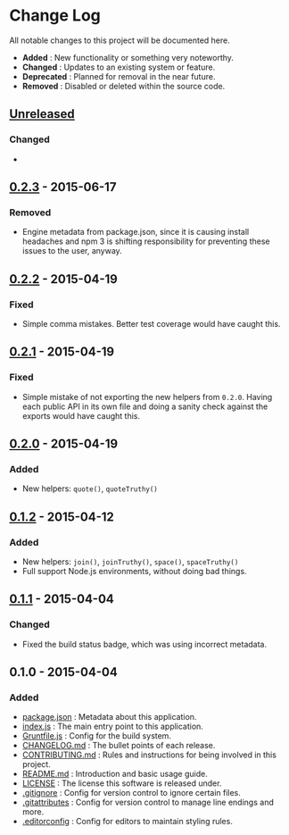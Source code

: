 # Change Log
All notable changes to this project will be documented here.

 - **Added**      : New functionality or something very noteworthy.
 - **Changed**    : Updates to an existing system or feature.
 - **Deprecated** : Planned for removal in the near future.
 - **Removed**    : Disabled or deleted within the source code.

## [Unreleased]
### Changed
 -

## [0.2.3] - 2015-06-17
### Removed
 - Engine metadata from package.json, since it is causing install headaches and npm 3 is shifting responsibility for preventing these issues to the user, anyway.

## [0.2.2] - 2015-04-19
### Fixed
 - Simple comma mistakes. Better test coverage would have caught this.

## [0.2.1] - 2015-04-19
### Fixed
 - Simple mistake of not exporting the new helpers from `0.2.0`. Having each public API in its own file and doing a sanity check against the exports would have caught this.

## [0.2.0] - 2015-04-19
### Added
 - New helpers: `quote()`, `quoteTruthy()`

## [0.1.2] - 2015-04-12
### Added
 - New helpers: `join()`, `joinTruthy()`, `space()`, `spaceTruthy()`
 - Full support Node.js environments, without doing bad things.

## [0.1.1] - 2015-04-04
### Changed
 - Fixed the build status badge, which was using incorrect metadata.

## 0.1.0 - 2015-04-04
### Added
 - [package.json]    : Metadata about this application.
 - [index.js]        : The main entry point to this application.
 - [Gruntfile.js]    : Config for the build system.
 - [CHANGELOG.md]    : The bullet points of each release.
 - [CONTRIBUTING.md] : Rules and instructions for being involved in this project.
 - [README.md]       : Introduction and basic usage guide.
 - [LICENSE]         : The license this software is released under.
 - [.gitignore]      : Config for version control to ignore certain files.
 - [.gitattributes]  : Config for version control to manage line endings and more.
 - [.editorconfig]   : Config for editors to maintain styling rules.


[Unreleased]:      https://github.com/sholladay/dangit/compare/v0.2.3...HEAD
[0.2.3]:           https://github.com/sholladay/dangit/compare/v0.2.2...v0.2.3
[0.2.2]:           https://github.com/sholladay/dangit/compare/v0.2.1...v0.2.2
[0.2.1]:           https://github.com/sholladay/dangit/compare/v0.2.0...v0.2.1
[0.2.0]:           https://github.com/sholladay/dangit/compare/v0.1.2...v0.2.0
[0.1.2]:           https://github.com/sholladay/dangit/compare/v0.1.1...v0.1.2
[0.1.1]:           https://github.com/sholladay/dangit/compare/v0.1.0...v0.1.1
[package.json]:    http://wiki.commonjs.org/wiki/Packages/1.1
[index.js]:        https://github.com/sholladay/dangit/blob/master/lib/index.js
[Gruntfile.js]:    http://gruntjs.com/
[CHANGELOG.md]:    http://keepachangelog.com/
[CONTRIBUTING.md]: https://github.com/sholladay/dangit/blob/master/CONTRIBUTING.md
[README.md]:       https://github.com/sholladay/dangit/blob/master/README.md
[LICENSE]:         https://www.mozilla.org/MPL/2.0/
[.gitignore]:      http://git-scm.com/docs/gitignore
[.gitattributes]:  http://git-scm.com/docs/gitattributes
[.editorconfig]:   http://editorconfig.org/
